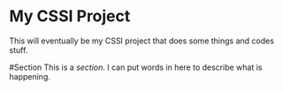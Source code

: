 # My CSSI Project

This will eventually be my CSSI project that does some things and codes stuff.

#Section
This is a *section*. I can put words in here to describe what is happening.
